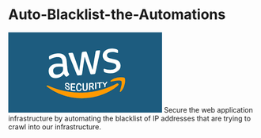 # Auto-Blacklist-the-Automations

![ScreenShot](https://github.com/NavarroAlexKU/Auto-Blacklist-the-Automatons/blob/main/AWS%20Security%20Logo.png)
Secure the web application infrastructure by automating the blacklist of IP addresses that are trying to crawl into our infrastructure. 
